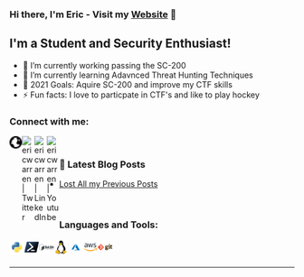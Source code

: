 ### Hi there, I'm Eric - Visit my [Website] 👋

## I'm a Student and Security Enthusiast!
- 🔭 I’m currently working passing the SC-200
- 🌱 I’m currently learning Adavnced Threat Hunting Techniques
- 🥅 2021 Goals: Aquire SC-200 and improve my CTF skills
- ⚡ Fun facts: I love to particpate in CTF's and like to play hockey


### Connect with me:

[<img align="left" alt="ericwarren | Website" width="22px" src="https://raw.githubusercontent.com/iconic/open-iconic/master/svg/globe.svg" />][website]
[<img align="left" alt="ericwarren | Twitter" width="22px" src="https://cdn.jsdelivr.net/npm/simple-icons@v3/icons/twitter.svg" />][twitter]
[<img align="left" alt="ericwarren | LinkedIn" width="22px" src="https://cdn.jsdelivr.net/npm/simple-icons@v3/icons/linkedin.svg" />][linkedin]
[<img align="left" alt="ericwarren | Youtube" width="22px" src="https://cdn.jsdelivr.net/npm/simple-icons@3.4.0/icons/youtube.svg" />][youtube]

<br />

### 📕 Latest Blog Posts
<!-- BLOG-POST-LIST:START -->
- [Lost All my Previous Posts](https://ericjwarren.com/2021/08/21/lost-all-my-previous-posts/)
<!-- BLOG-POST-LIST:END -->

<br />

### Languages and Tools:
<img align="left" alt="Python" width="26px" src="https://raw.githubusercontent.com/github/explore/master/topics/python/python.png" />
<img align="left" alt="Powershell" width="26px" src="https://raw.githubusercontent.com/github/explore/master/topics/powershell/powershell.png" />
<img align="left" alt="Bash" width="26px" src="https://raw.githubusercontent.com/github/explore/master/topics/bash/bash.png" />
<img align="left" alt="Linux" width="26px" src="https://raw.githubusercontent.com/github/explore/master/topics/linux/linux.png" />
<img align="left" alt="Azure" width="26px" src="https://raw.githubusercontent.com/github/explore/master/topics/azure/azure.png" />
<img align="left" alt="AWS" width="26px" src="https://raw.githubusercontent.com/github/explore/master/topics/aws/aws.png" />
<img align="left" alt="Git" width="26px" src="https://raw.githubusercontent.com/github/explore/80688e429a7d4ef2fca1e82350fe8e3517d3494d/topics/git/git.png" />


<br />
<br />

---

[Website]: https://ericjwarren.com
[youtube]: https://www.youtube.com/channel/UCBAvhXarO8-goEj0KVf-EIA
[twitter]: https://twitter.com/ericwarren11
[linkedin]: https://linkedin.com/in/ericwarren1
